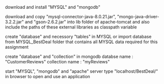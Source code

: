 download and install "MYSQL" and "mongodb"

download and copy "mysql-connector-java-8.0.21.jar", "mongo-java-driver-3.2.2.jar" and "gson-2.6.2.jar" into lib folder of apache-tomcat and also include the paths of these external libraries as classpath variable

create "database" and necessory "tables" in MYSQL or import database from MYSQL_BestDeal folder that contains all MYSQL data required for this assignment

create "database" and "collection" in mongodb
databse name : "CustomerReviews"
collection name : "myReviews"

start "MYSQL", "mongodb" and "apache" server
type "localhost/BestDeal/" in browser to open and use an application